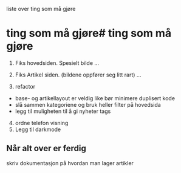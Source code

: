liste over ting som må gjøre

# ting som må gjøre# ting som må gjøre
1. Fiks hovedsiden. Spesielt bilde ...
2. Fiks Artikel siden. (bildene oppfører seg litt rart) ...

3. refactor
- base- og artikellayout er veldig like bør minimere duplisert kode
- slå sammen kategoriene og bruk heller filter på hovedsida
- legg til muligheten til å gi nyheter tags

4. ordne telefon visning
5. Legg til darkmode



## Når alt over er ferdig
skriv dokumentasjon på hvordan man lager artikler
